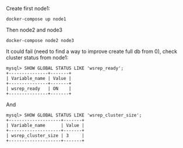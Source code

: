 Create first node1:

    docker-compose up node1

Then node2 and node3

    docker-compose node2 node3

It could fail (need to find a way to improve create full db from 0), check cluster status from node1:

    mysql> SHOW GLOBAL STATUS LIKE 'wsrep_ready';
    +---------------+-------+
    | Variable_name | Value |
    +---------------+-------+
    | wsrep_ready   | ON    |
    +---------------+-------+

And

    mysql> SHOW GLOBAL STATUS LIKE 'wsrep_cluster_size';
    +--------------------+-------+
    | Variable_name      | Value |
    +--------------------+-------+
    | wsrep_cluster_size | 3     |
    +--------------------+-------+
